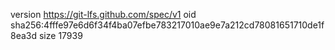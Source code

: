 version https://git-lfs.github.com/spec/v1
oid sha256:4fffe97e6d6f34f4ba07efbe783217010ae9e7a212cd78081651710de1f8ea3d
size 17939
